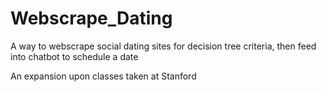# Webscrape_Dating
A way to webscrape social dating sites for decision tree criteria, then feed into chatbot to schedule a date

An expansion upon classes taken at Stanford
